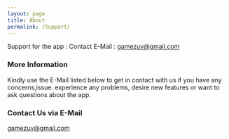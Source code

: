 ```yaml
---
layout: page
title: About
permalink: /Support/
---
```


Support for the app : Contact E-Mail : gamezuv@gmail.com

### More Information

Kindly use the E-Mail listed below to get in contact with us if you have any concerns,issue. experience any problems, desire new features or want to ask questions about the app. 

### Contact Us via E-Mail

[gamezuv@gmail.com](mailto:gamezuv@gmail.com)
